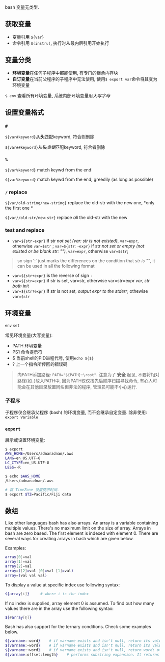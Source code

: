bash 变量无类型.

## 获取变量

- 变量引用 `${var}`
- 命令引用 `$(instru)`, 执行时从最内层引用开始执行

## 变量分类

- **环境变量**在任何子程序中都能使用, 有专门的继承内存块
- **自订变量**在当前父程序的子程序中无法使用, 使用`$ export var`命令将其变为环境变量

`$ env` 查看所有环境变量, 系统内部环境变量用*大写字母*

## 设置变量格式

### `#`

`${var#keyword}`从**头**匹配keyword, 符合则删除

`${var##keyword}`从**头***贪婪*匹配keyword, 符合者删除

### `%`

`${var%keyword}` match keywd from the end

`${var%keyword}` match keywd from the end, greedily (as long as possible)

### `/` replace

`${var/old-string/new-string}` replace the old-str with the new one, *only the first one *

`${var//old-str/new-str}` replace *all* the old-str with the new

### test and replace

- `var=${str-expr}` if str *not set (var: str is not existed)*, `var=expr`, otherwise `var=$str` ; `var=${str:-expr}` if str *not set or empty (not existed or be blank str: "")*, `var=expr`, otherwise `var=$str`;
> so sign ':' just marks the differences on the condition that *str is ""*, it can be used in all the following format

- `var=${str+expr}` is the reverse of sign `-`
- `var=${str=expr}` if str is set, var=str, otherwise var=str=expr *var, str both init*
- `var=${str?expr}` if str is not set, *output expr to the stderr*, othewise `var=$str`

## 环境变量

 `env`
 `set`
 
常见环境变量(大写变量):

- PATH 环境变量
- PS1 命令提示符
- $ 当前shell的PID进程代号, 使用`echo ${$}`
- ? 上一个指令所传回的错误码

> 向PATH添加路径: `PATH="${PATH}:\root"`. 注意为了 **安全** 起见, 不要将相对路径(如`.`)放入PATH中, 因为PATH仅仅按先后顺序扫描寻找命令, 有心人可能会在其他目录放置同名但非法的程序, 管理员可能不小心运行.

### 子程序

子程序仅会继承父程序 (bash) 的环境变量, 而不会继承自定变量.
除非使用: `export Variable`

### `export`

展示或设置环境变量:

```bash
$ export
AWS_HOME=/Users/adnanadnan/.aws
LANG=en_US.UTF-8
LC_CTYPE=en_US.UTF-8
LESS=-R

$ echo $AWS_HOME
/Users/adnanadnan/.aws

# 将 TimeZone 设置斐济时间.
$ export $TZ=Pacific/Fiji data 
```

## 数组

Like other languages bash has also arrays. An array is a variable containing multiple values. There's no maximum limit on the size of array. Arrays in bash are zero based. The first element is indexed with element 0. There are several ways for creating arrays in bash which are given below.

Examples:

```bash
array[0]=val
array[1]=val
array[2]=val
array=([2]=val [0]=val [1]=val)
array=(val val val)
```

To display a value at specific index use following syntax:

```bash
${array[i]}     # where i is the index
```

If no index is supplied, array element 0 is assumed. To find out how many values there are in the array use the following syntax:

```bash
${#array[@]}
```

Bash has also support for the ternary conditions. Check some examples below.

```bash
${varname:-word}    # if varname exists and isn't null, return its value; otherwise return word
${varname:=word}    # if varname exists and isn't null, return its value; otherwise set it word and then return its value
${varname:+word}    # if varname exists and isn't null, return word; otherwise return null
${varname:offset:length}    # performs substring expansion. It returns the substring of $varname starting at offset and up to length characters
```
